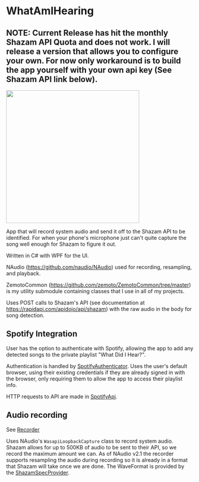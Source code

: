 # WhatAmIHearing

## NOTE: Current Release has hit the monthly Shazam API Quota and does not work. I will release a version that allows you to configure your own. For now only workaround is to build the app yourself with your own api key (See Shazam API link below).

<img src="https://github.com/zemoto/WhatAmIHearing/assets/27508773/78aa41bb-5af5-4a97-bb39-8cfd51f3d4ca" Width="358" />

App that will record system audio and send it off to the Shazam API to be identified. For when your phone's microphone just can't quite capture the song well enough for Shazam to figure it out.

Written in C# with WPF for the UI.

NAudio (https://github.com/naudio/NAudio) used for recording, resampling, and playback.

ZemotoCommon (https://github.com/zemoto/ZemotoCommon/tree/master) is my utility submodule containing classes that I use in all of my projects.

Uses POST calls to Shazam's API (see documentation at https://rapidapi.com/apidojo/api/shazam) with the raw audio in the body for song detection.

## Spotify Integration

User has the option to authenticate with Spotify, allowing the app to add any detected songs to the private playlist "What Did I Hear?".

Authentication is handled by [SpotifyAuthenticator](https://github.com/zemoto/WhatAmIHearing/blob/main/WhatAmIHearing/Api/Spotify/SpotifyAuthenticator.cs). Uses the user's default browser, using their existing credentials if they are already signed in with the browser, only requiring them to allow the app to access their playlist info.

HTTP requests to API are made in [SpotifyApi](https://github.com/zemoto/WhatAmIHearing/blob/main/WhatAmIHearing/Api/Spotify/SpotifyApi.cs).

## Audio recording
See [Recorder](https://github.com/zemoto/WhatAmIHearing/blob/main/WhatAmIHearing/Audio/Recorder.cs)

Uses NAudio's `WasapiLoopbackCapture` class to record system audio. Shazam allows for up to 500KB of audio to be sent to their API, so we record the maximum amount we can. As of NAudio v2.1 the recorder supports resampling the audio during recording so it is already in a format that Shazam will take once we are done. The WaveFormat is provided by the [ShazamSpecProvider](https://github.com/zemoto/WhatAmIHearing/blob/main/WhatAmIHearing/Api/Shazam/ShazamSpecProvider.cs).
